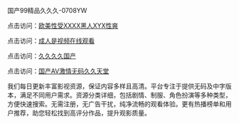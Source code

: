 国产99精品久久久-0708YW

点击访问：<a href="https://bered.pages.dev/">欧美性受XXXX黑人XYX性爽</a>

点击访问：<a href="https://rtj-3zo.pages.dev/">成人是视频在线观看</a>

点击访问：<a href="https://vassv.pages.dev/">久久久久国产</a>

点击访问：<a href="https://gsd-agv.pages.dev/">国产AV激情无码久久天堂</a>

我们每日更新丰富影视资源，保证内容多样且高清。平台专注于提供无码及中字版本，满足不同用户需求。资源分类详细，包括剧情、制服、角色扮演等多种类型，方便快速搜索。无需注册，无广告干扰，纯净流畅的观看体验。更有热播榜单和用户推荐，助您轻松找到高评分作品，提升观影质量。

<span style="display:none;">[Canonical link]( https://github.com/fkt20250807/fkt4 ）</span>
